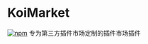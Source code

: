 # KoiMarket
[![npm](https://img.shields.io/npm/v/koishi-plugin-koimarket?style=flat-square)](https://www.npmjs.com/package/koishi-plugin-koimarket)
专为第三方插件市场定制的插件市场插件
